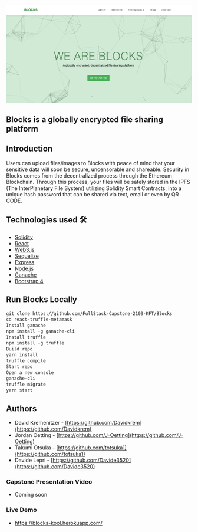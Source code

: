 ![Screenshot](Blocks.png)

## Blocks is a globally encrypted file sharing platform

## Introduction
Users can upload files/images to Blocks with peace of mind that your sensitive data will soon be secure, uncensorable and shareable.  Security in Blocks comes from the decentralized process through the Ethereum Blockchain. Through this process,  your files will be safely stored in the IPFS (The InterPlanetary File System) utilizing Solidity Smart Contracts,  into a unique hash password that can be shared via text, email or even by QR CODE.


## Technologies used 🛠️
- [Solidity](https://docs.soliditylang.org/en/v0.8.10/)
- [React](https://reactjs.org//) 
- [Web3.js](https://web3js.readthedocs.io/en/v1.5.2/) 
- [Sequelize](https://sequelize.org/)
- [Express](https://expressjs.com/) 
- [Node.js](https://nodejs.org/en/) 
- [Ganache](http://trufflesuite.com/ganache//) 
- [Bootstrap 4](https://getbootstrap.com/docs/4.3/getting-started/introduction/) 

## Run Blocks Locally
````
git clone https://github.com/FullStack-Capstone-2109-KFT/Blocks
cd react-truffle-metamask
Install ganache
npm install -g ganache-cli
Install truffle
npm install -g truffle
Build repo
yarn install
truffle compile
Start repo
Open a new console
ganache-cli
truffle migrate
yarn start
````

## Authors
- David Kremenitzer - [https://github.com/Davidkrem](https://github.com/Davidkrem)
- Jordan Oetting - [https://github.com/J-Oetting](https://github.com/J-Oetting)
- Takumi Otsuka  - [https://github.com/totsuka1](https://github.com/totsuka1)
- Davide Lepri - [https://github.com/Davide3520](https://github.com/Davide3520)



### Capstone Presentation Video
- Coming soon

### Live Demo
- https://blocks-kool.herokuapp.com/
